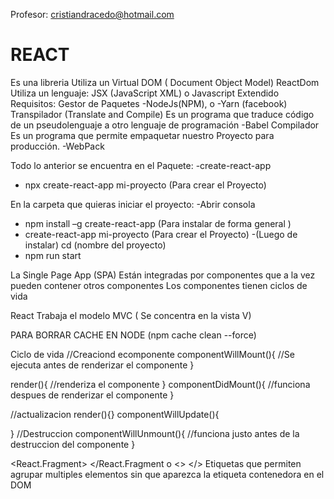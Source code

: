 Profesor: cristiandracedo@hotmail.com

<h1>REACT</h1>
Es una libreria
Utiliza un Virtual DOM ( Document Object Model) 
ReactDom 
Utiliza un lenguaje: JSX (JavaScript XML)  o Javascript Extendido
Requisitos: 
Gestor de Paquetes 
-NodeJs(NPM), o
-Yarn (facebook)
Transpilador (Translate and Compile)
Es un programa que traduce código de un pseudolenguaje a otro lenguaje de programación
-Babel 
Compilador
Es un programa que permite empaquetar nuestro Proyecto para producción. 
-WebPack

Todo lo anterior se encuentra en el Paquete: 
-create-react-app
- npx create-react-app mi-proyecto   (Para crear el Proyecto)

En la carpeta que quieras iniciar el proyecto:
-Abrir consola
- npm install –g create-react-app  (Para instalar de forma general ) 
- create-react-app mi-proyecto   (Para crear el Proyecto)
-(Luego de instalar)  cd (nombre del proyecto)
- npm run start 

La Single Page App (SPA)
Están integradas por componentes que a la vez pueden contener otros componentes
Los componentes tienen ciclos de vida

React Trabaja el modelo MVC ( Se concentra en la vista V) 

PARA BORRAR CACHE EN NODE (npm cache clean --force) 


Ciclo de vida
  //Creaciond ecomponente
  componentWillMount(){
//Se ejecuta antes de renderizar el componente
  }

  render(){
    //renderiza el componente
  }
  componentDidMount(){
    //funciona despues de renderizar el componente
  }



  //actualizacion
  render(){}
  componentWillUpdate(){

  }
//Destruccion 
  componentWillUnmount(){
    //funciona justo antes de la destruccion del componente
  }



<React.Fragment> </React.Fragment o <> </>
Etiquetas que permiten agrupar multiples elementos sin que aparezca la etiqueta contenedora en el DOM 




